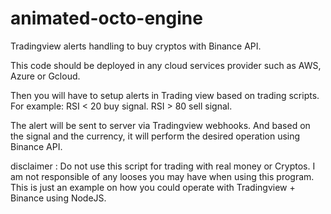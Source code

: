 # animated-octo-engine

Tradingview alerts handling to buy cryptos with Binance API.

This code should be deployed in any cloud services provider such as AWS, Azure or Gcloud.

Then you will have to setup alerts in Trading view based on trading scripts. For example: RSI < 20 buy signal. RSI > 80 sell signal.

The alert will be sent to server via Tradingview webhooks. And based on the signal and the currency, it will perform the desired operation using Binance API.

disclaimer : Do not use this script for trading with real money or Cryptos. I am not responsible of any looses you may have when using this program. This is just an example on how you could operate with Tradingview + Binance using NodeJS.
